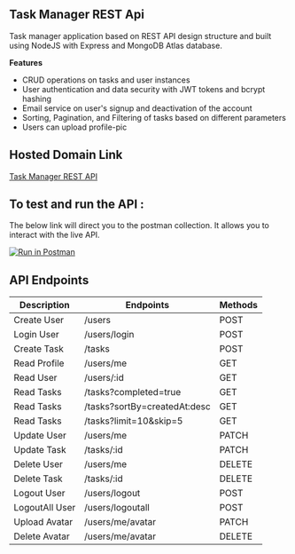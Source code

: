 ## Task Manager REST Api

Task manager application based on REST API design structure and built using NodeJS with Express and MongoDB Atlas database. 

**Features**

* CRUD operations on tasks and user instances
* User authentication and data security with JWT tokens and bcrypt hashing
* Email service on user's signup and deactivation of the account
* Sorting, Pagination, and Filtering of tasks based on different parameters
* Users can upload profile-pic  

## Hosted Domain Link

[Task Manager REST API](https://vaibhav604-task-manager.herokuapp.com/)

## To test and run the API :

The below link will direct you to the postman collection. It allows you to interact with the live API.


[![Run in Postman](https://run.pstmn.io/button.svg)](https://app.getpostman.com/run-collection/a593e5920e1c60c4efc6?action=collection%2Fimport#?env%5BTask%20Manager%20Api%20(prod)%5D=dW5kZWZpbmVk)


## API Endpoints

| Description   | Endpoints                     | Methods   |
| ------------- | ----------------------------- | --------- |          
| Create User   | /users                        | POST      |
| Login User    | /users/login                  | POST      |   
| Create Task   | /tasks                        | POST      |
| Read Profile  | /users/me                     | GET       |
| Read User     | /users/:id                    | GET       |
| Read Tasks    | /tasks?completed=true         | GET       |
| Read Tasks    | /tasks?sortBy=createdAt:desc  | GET       |
| Read Tasks    | /tasks?limit=10&skip=5        | GET       |
| Update User   | /users/me                     | PATCH     |
| Update Task   | /tasks/:id                    | PATCH     |
| Delete User   | /users/me                     | DELETE    |
| Delete Task   | /tasks/:id                    | DELETE    |
| Logout User   | /users/logout                 | POST      |
| LogoutAll User| /users/logoutall              | POST      |
| Upload Avatar | /users/me/avatar              | PATCH     |
| Delete Avatar | /users/me/avatar              | DELETE    |

